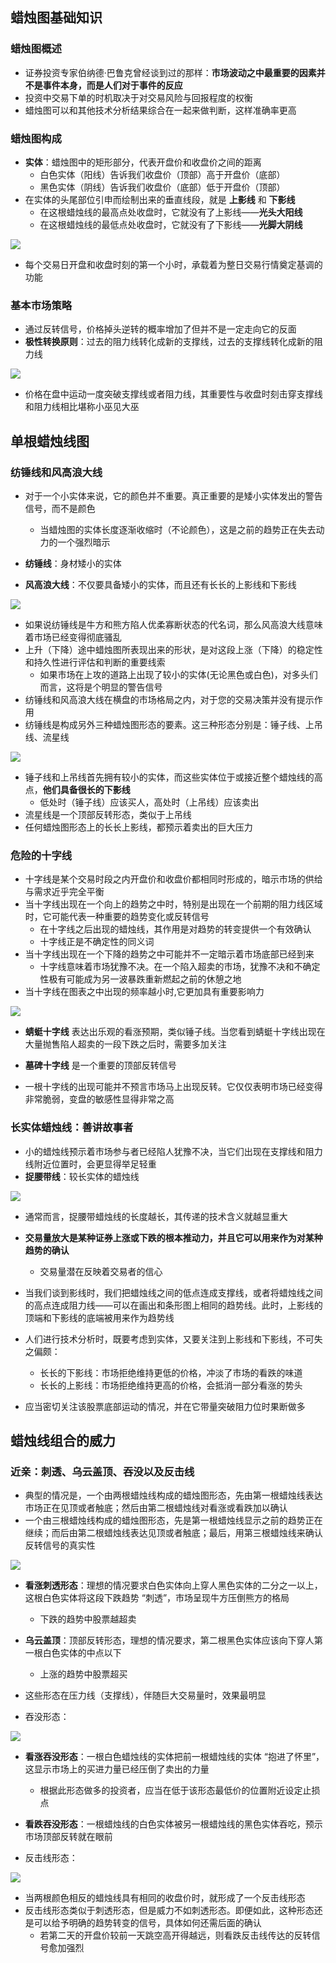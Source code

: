 ## 蜡烛图基础知识

### 蜡烛图概述

- 证券投资专家伯纳德·巴鲁克曾经谈到过的那样：**市场波动之中最重要的因素并不是事件本身，而是人们对于事件的反应**
- 投资中交易下单的时机取决于对交易风险与回报程度的权衡
- 蜡烛图可以和其他技术分析结果综合在一起来做判断，这样准确率更高

### 蜡烛图构成

- **实体**：蜡烛图中的矩形部分，代表开盘价和收盘价之间的距离
  - 白色实体（阳线）告诉我们收盘价（顶部）高于开盘价（底部）
  - 黑色实体（阴线）告诉我们收盘价（底部）低于开盘价（顶部）
- 在实体的头尾部位引申而绘制出来的垂直线段，就是 **上影线** 和 **下影线**
  - 在这根蜡烛线的最高点处收盘时，它就没有了上影线——**光头大阳线**
  - 在这根蜡烛线的最低点处收盘时，它就没有了下影线——**光脚大阴线**

![](/assets/candle/component_of_candle.png)

- 每个交易日开盘和收盘时刻的第一个小时，承载着为整日交易行情奠定基调的功能

### 基本市场策略

- 通过反转信号，价格掉头逆转的概率增加了但并不是一定走向它的反面
- **极性转换原则**：过去的阻力线转化成新的支撑线，过去的支撑线转化成新的阻力线

![](/assets/candle/support_and_press_line.png)

- 价格在盘中运动一度突破支撑线或者阻力线，其重要性与收盘时刻击穿支撑线和阻力线相比堪称小巫见大巫

## 单根蜡烛线图

### 纺锤线和风高浪大线

- 对于一个小实体来说，它的颜色并不重要。真正重要的是矮小实体发出的警告信号，而不是颜色
  - 当蜡烛图的实体长度逐渐收缩时（不论颜色），这是之前的趋势正在失去动力的一个强烈暗示

- **纺锤线**：身材矮小的实体
- **风高浪大线**：不仅要具备矮小的实体，而且还有长长的上影线和下影线

![](/assets/candle/single_line_1.png)

- 如果说纺锤线是牛方和熊方陷人优柔寡断状态的代名词，那么风高浪大线意味着市场已经变得彻底骚乱
- 上升（下降）途中蜡烛图所表现出来的形状，是对这段上涨（下降）的稳定性和持久性进行评估和判断的重要线索
  - 如果市场在上攻的道路上出现了较小的实体(无论黑色或白色)，对多头们而言，这将是个明显的警告信号
- 纺锤线和风高浪大线在横盘的市场格局之内，对于您的交易决策并没有提示作用
- 纺锤线是构成另外三种蜡烛图形态的要素。这三种形态分别是：锤子线、上吊线、流星线

![](/assets/candle/single_line_2.png)

- 锤子线和上吊线首先拥有较小的实体，而这些实体位于或接近整个蜡烛线的高点，**他们具备很长的下影线**
  - 低处时（锤子线）应该买人，高处时（上吊线）应该卖出
- 流星线是一个顶部反转形态，类似于上吊线
- 任何蜡烛图形态上的长长上影线，都预示着卖出的巨大压力

### 危险的十字线

- 十字线是某个交易时段之内开盘价和收盘价都相同时形成的，暗示市场的供给与需求近乎完全平衡
- 当十字线出现在一个向上的趋势之中时，特别是出现在一个前期的阻力线区域时，它可能代表一种重要的趋势变化或反转信号
  - 在十字线之后出现的蜡烛线，其作用是对趋势的转变提供一个有效确认
  - 十字线正是不确定性的同义词
- 当十字线出现在一个下降的趋势之中可能并不一定暗示着市场底部已经到来
  - 十字线意味着市场犹豫不决。在一个陷入超卖的市场，犹豫不决和不确定性极有可能成为另一波暴跌重新燃起之前的休憩之地
- 当十字线在图表之中出现的频率越小时,它更加具有重要影响力

![](/assets/candle/single_line_cross.png)

- **蜻蜓十字线** 表达出乐观的看涨预期，类似锤子线。当您看到蜻蜓十字线出现在大量抛售陷人超卖的一段下跌之后时，需要多加关注
- **墓碑十字线** 是一个重要的顶部反转信号

- 一根十字线的出现可能并不预言市场马上出现反转。它仅仅表明市场已经变得非常脆弱，变盘的敏感性显得非常之高

### 长实体蜡烛线：善讲故事者

- 小的蜡烛线预示着市场参与者已经陷人犹豫不决，当它们出现在支撑线和阻力线附近位置时，会更显得举足轻重
- **捉腰带线**：较长实体的蜡烛线

![](/assets/candle/single_line_longer.png)

- 通常而言，捉腰带蜡烛线的长度越长，其传递的技术含义就越显重大
- **交易量放大是某种证券上涨或下跌的根本推动力，并且它可以用来作为对某种趋势的确认**
  - 交易量潜在反映着交易者的信心

- 当我们谈到影线时，我们把蜡烛线之间的低点连成支撑线，或者将蜡烛线之间的高点连成阻力线——可以在画出和条形图上相同的趋势线。此时，上影线的顶端和下影线的底端被用来作为趋势线

- 人们进行技术分析时，既要考虑到实体，又要关注到上影线和下影线，不可失之偏颇：
  - 长长的下影线：市场拒绝维持更低的价格，冲淡了市场的看跌的味道
  - 长长的上影线：市场拒绝维持更高的价格，会抵消一部分看涨的势头
- 应当密切关注该股票底部运动的情况，并在它带量突破阻力位时果断做多

## 蜡烛线组合的威力

### 近亲：刺透、乌云盖顶、吞没以及反击线

- 典型的情况是，一个由两根蜡烛线构成的蜡烛图形态，先由第一根蜡烛线表达市场正在见顶或者触底；然后由第二根蜡烛线对看涨或看跌加以确认
- 一个由三根蜡烛线构成的蜡烛图形态，先是第一根蜡烛线显示之前的趋势正在继续；而后由第二根蜡烛线表达见顶或者触底；最后，用第三根蜡烛线来确认反转信号的真实性

![](/assets/candle/multiple_lines_longer.png)

- **看涨刺透形态**：理想的情况要求白色实体向上穿人黑色实体的二分之一以上，这根白色实体将这段下跌趋势 “刺透”，市场呈现牛方压倒熊方的格局
  - 下跌的趋势中股票越超卖
- **乌云盖顶**：顶部反转形态，理想的情况要求，第二根黑色实体应该向下穿人第一根白色实体的中点以下
  - 上涨的趋势中股票超买

- 这些形态在压力线（支撑线），伴随巨大交易量时，效果最明显

- 吞没形态：

![](/assets/candle/multiple_lines_longer_2.png)

- **看涨吞没形态**：一根白色蜡烛线的实体把前一根蜡烛线的实体 “抱进了怀里”，这显示市场上的买进力量已经压倒了卖出的力量
  - 根据此形态做多的投资者，应当在低于该形态最低价的位置附近设定止损点
- **看跌吞没形态**：一根蜡烛线的白色实体被另一根蜡烛线的黑色实体吞吃，预示市场顶部反转就在眼前

- 反击线形态：

![](/assets/candle/multiple_lines_longer_3.png)

- 当两根颜色相反的蜡烛线具有相同的收盘价时，就形成了一个反击线形态
- 反击线形态类似于刺透形态，但是威力不如刺透形态。即便如此，这种形态还是可以给予明确的趋势转变的信号，具体如何还需后面的确认
  - 若第二天的开盘价较前一天跳空高开得越远，则看跌反击线传达的反转信号愈加强烈
